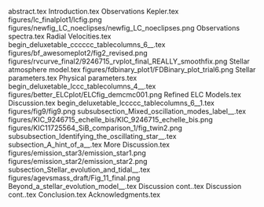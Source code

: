 abstract.tex
Introduction.tex
Observations   Kepler.tex
figures/lc_finalplot1/lcfig.png
figures/newfig_LC_noeclipses/newfig_LC_noeclipses.png
Observations   spectra.tex
Radial Velocities.tex
begin_deluxetable_cccccc_tablecolumns_6__.tex
figures/bf_awesomeplot2/fig2_revised.png
figures/rvcurve_final2/9246715_rvplot_final_REALLY_smoothfix.png
Stellar atmosphere model.tex
figures/fdbinary_plot1/FDBinary_plot_trial6.png
Stellar parameters.tex
Physical parameters.tex
begin_deluxetable_lccc_tablecolumns_4__.tex
figures/better_ELCplot/ELCfig_demcmc001.png
Refined ELC Models.tex
Discussion.tex
begin_deluxetable_lccccc_tablecolumns_6__1.tex
figures/fig9/fig9.png
subsubsection_Mixed_oscillation_modes_label__.tex
figures/KIC_9246715_echelle_bis/KIC_9246715_echelle_bis.png
figures/KIC11725564_SiB_comparison_1/fig_twin2.png
subsubsection_Identifying_the_oscillating_star__.tex
subsection_A_hint_of_a__.tex
More Discussion.tex
figures/emission_star3/emission_star1.png
figures/emission_star2/emission_star2.png
subsection_Stellar_evolution_and_tidal__.tex
figures/agevsmass_draft/Fig_11_final.png
Beyond_a_stellar_evolution_model__.tex
Discussion cont..tex
Discussion cont..tex
Conclusion.tex
Acknowledgments.tex
